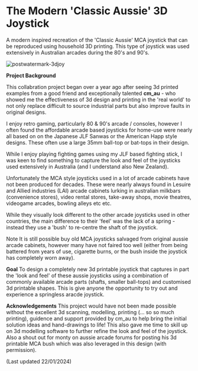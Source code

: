 # The Modern 'Classic Aussie' 3D Joystick
A modern inspired recreation of the 'Classic Aussie' MCA joystick that can be reproduced using household 3D printing.   This type of joystick was used extensively in Australian arcades during the 80's and 90's.

![postwatermark-3djoy](https://github.com/dekkit/Modern-Classic-Aussie-3D-Joystick/assets/32017349/19ab1887-051b-453d-891d-0f47b0f9aca4)


**Project Background**

This collabration project began over a year ago after seeing 3d printed examples from a good friend and exceptionally talented **cm_au** - who showed me the effectiveness of 3d design and printing in the 'real world' to not only replace difficult to source industrial parts but also improve faults in original designs.  

I enjoy retro gaming, particularly 80 & 90's arcade / consoles, however I often found the affordable arcade based joysticks for home-use were nearly all based on on the Japanese JLF Sanwas or the American Happ style designs.  These often use a large 35mm ball-top or bat-tops in their design.   

While I enjoy playing fighting games using my JLF based fighting stick, I was keen to find something to capture the look and feel of the  joysticks used extensively in Australia (and I understand also New Zealand).

Unfortunately the MCA style joysticks used in a lot of arcade cabinets have not been produced for decades.   These were nearly always found in Lesuire and Allied industries (LAI) arcade cabinets lurking in australian milkbars (convenience stores), video rental stores, take-away shops, movie theatres, videogame arcades, bowling alleys etc etc.  

While they visually look different to the other arcade joysticks used in other countries, the main difference to their 'feel' was the lack of a spring - instead they use a 'bush' to re-centre the shaft of the joystick.   

Note
It is still possible buy old MCA joysticks salvaged from original aussie arcade cabinets, however many have not faired too well (either from being battered from years of use, cigarette burns, or the bush inside the joystick has completely worn away).

**Goal**
To design a completely new 3d printable joystick that captures in part the 'look and feel' of these aussie joysticks using a combination of commonly available arcade parts (shafts, smaller ball-tops) and customised 3d printable shapes.   This is give anyone the opportunity to try out and experience a springless aracde joystick.

**Acknowledgements**
This project would have not been made possible without the excellent 3d scanning, modelling, printing (... so so much printing), guidence and support provided by cm_au to help bring the initial solution ideas and hand-drawings to life!  This also gave me time to skill up on 3d modelling software to further refine the look and feel of the joystick.   Also a shout out for monty on aussie arcade forums for posting his 3d printable MCA bush which was also leveraged in this design (with permission). 

(Last updated 22/01/2024)
